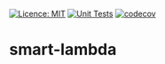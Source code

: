 [![Licence: MIT](https://img.shields.io/github/license/Linner-Thomas/smart-lambda)](https://github.com/Linner-Thomas/smart-lambda/blob/main/LICENSE)
[![Unit Tests](https://github.com/Linner-Thomas/smart-lambda/actions/workflows/python-build.yml/badge.svg)](https://github.com/Linner-Thomas/smart-lambda/actions/workflows/python-build.yml)
[![codecov](https://codecov.io/gh/Linner-Thomas/smart-lambda/branch/develop/graph/badge.svg)](https://codecov.io/gh/Linner-Thomas/smart-lambda)

# smart-lambda